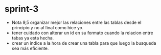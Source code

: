 # sprint-3
- Nota 9,5 organizar mejor las relaciones entre las tablas desde el principio y no al final como hice yo.
- tener cuidado con alterar un id en su formato cuando la relacion entre tabas ya esta hecha.
- crear un indice a la hora de crear una tabla para que luego la busqueda sea más eficiente.
